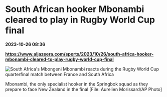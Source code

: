 # South African hooker Mbonambi cleared to play in Rugby World Cup final

**2023-10-26 08:36**

**https://www.aljazeera.com/sports/2023/10/26/south-africa-hooker-mbonambi-cleared-to-play-rugby-world-cup-final**

![South Africa's Mbongeni Mbonambi reacts during the Rugby World Cup quarterfinal match between France and South Africa](https://www.aljazeera.com/wp-content/uploads/2023/10/AP23288716197794-1698308732.jpg?resize=770%2C513&quality=80)

Mbonambi, the only specialist hooker in the Springbok squad as they prepare to face New Zealand in the final \[File: Aurelien Morissard/AP Photo\]